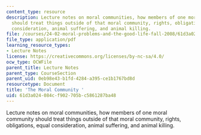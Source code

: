 ```yaml
---
content_type: resource
description: Lecture notes on moral communities, how members of one moral community
  should treat things outside of that moral community, rights, obligations, equal
  consideration, animal suffering, and animal killing.
file: /courses/24-02-moral-problems-and-the-good-life-fall-2008/61d3a024084cf902705bc5861287ba48_lec_09.pdf
file_type: application/pdf
learning_resource_types:
- Lecture Notes
license: https://creativecommons.org/licenses/by-nc-sa/4.0/
ocw_type: OCWFile
parent_title: Lecture Notes
parent_type: CourseSection
parent_uid: 0eb98e43-b1fd-4284-a395-ce1b1767bd8d
resourcetype: Document
title: 'The Moral Community '
uid: 61d3a024-084c-f902-705b-c5861287ba48
---
```

Lecture notes on moral communities, how members of one moral community should treat things outside of that moral community, rights, obligations, equal consideration, animal suffering, and animal killing.